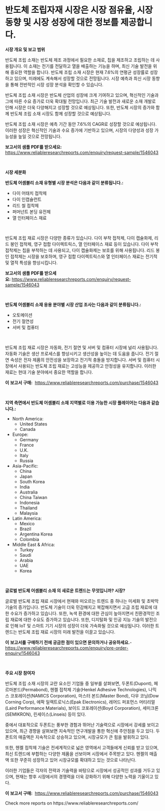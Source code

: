 <p><h1>반도체 조립자재 시장은 시장 점유율, 시장 동향 및 시장 성장에 대한 정보를 제공합니다.</h1></p><p><strong>시장 개요 및 보고 범위</strong></p>
<p><p>반도체 조립 소재는 반도체 제조 과정에서 필요한 소재로, 칩을 제조하고 조립하는 데 사용됩니다. 이 소재는 전기를 전달하고 열을 배출하는 기능을 하며, 최신 기술 발전을 위해 중요한 역할을 합니다. 반도체 조립 소재 시장은 현재 7.6%의 연평균 성장률로 성장하고 있으며, 미래에도 계속해서 성장할 것으로 전망됩니다. 시장 예측과 최신 시장 동향을 통해 전반적인 시장 성장 분석을 확인할 수 있습니다.</p><p>반도체 조립 소재 시장은 반도체 산업의 성장에 크게 기여하고 있으며, 혁신적인 기술과 그에 따른 수요 증가로 더욱 확대될 전망입니다. 최근 기술 발전과 새로운 소재 개발로 인해 시장은 더욱 다양해지고 성장할 것으로 예상됩니다. 또한, 반도체 시장의 증가와 함께 반도체 조립 소재 시장도 함께 성장할 것으로 예상됩니다.</p><p>반도체 조립 소재 시장은 예측 기간 동안 7.6%의 CAGR로 성장할 것으로 예상됩니다. 이러한 성장은 혁신적인 기술과 수요 증가에 기반하고 있으며, 시장의 다양성과 성장 가능성을 높일 것으로 전망됩니다.</p></p>
<p><strong>보고서의 샘플 PDF를 받으세요:</strong> <a href="https://www.reliableresearchreports.com/enquiry/request-sample/1546043">https://www.reliableresearchreports.com/enquiry/request-sample/1546043</a></p>
<p>&nbsp;</p>
<p><strong>시장 세분화</strong></p>
<p><strong>반도체 어셈블리 소재 유형별 시장 분석은 다음과 같이 분류됩니다.:</strong></p>
<p><ul><li>다이 어태치 접착제</li><li>다이 인캡슐런트</li><li>리드 씰 접착제</li><li>퍼머넌트 본딩 유전체</li><li>열 인터페이스 재료</li></ul></p>
<p>&nbsp;</p>
<p><p>반도체 조립 재료 시장은 다양한 종류가 있습니다. 다이 부착 접착제, 다이 캡슐화제, 리드 봉인 접착제, 영구 접합 다이렉트릭스, 열 인터페이스 재료 등이 있습니다. 다이 부착 접착제는 칩을 부착하는 데 사용되고, 다이 캡슐화제는 보호를 위해 사용됩니다. 리드 봉인 접착제는 시장을 보호하며, 영구 접합 다이렉트릭스와 열 인터페이스 재료는 전기적 및 열적 특성을 향상시킵니다.</p></p>
<p><strong>보고서의 샘플 PDF를 받으세요:</strong>&nbsp;<a href="https://www.reliableresearchreports.com/enquiry/request-sample/1546043">https://www.reliableresearchreports.com/enquiry/request-sample/1546043</a></p>
<p>&nbsp;</p>
<p><strong> 반도체 어셈블리 소재 응용 분야별 시장 산업 조사는 다음과 같이 분류됩니다.:</strong></p>
<p><ul><li>오토메이션</li><li>전기 절연성</li><li>서버 및 컴퓨터</li></ul></p>
<p>&nbsp;</p>
<p><p>반도체 조립 재료 시장은 자동화, 전기 절연 및 서버 및 컴퓨터 시장에 널리 사용됩니다. 자동화 기술은 생산 프로세스를 향상시키고 생산성을 높이는 데 도움을 줍니다. 전기 절연 속성은 전자 제품의 안전성을 보장하고 전기적 충돌을 방지합니다. 서버 및 컴퓨터 시장에서 사용되는 반도체 조립 재료는 고성능을 제공하고 안정성을 유지합니다. 이러한 재료는 현대 기술 분야에서 중요한 역할을 합니다.</p></p>
<p><strong>이 보고서 구매:</strong>&nbsp; <a href="https://www.reliableresearchreports.com/purchase/1546043">https://www.reliableresearchreports.com/purchase/1546043</a></p>
<p>&nbsp;</p>
<p><strong>지역 측면에서 반도체 어셈블리 소재 지역별로 이용 가능한 시장 플레이어는 다음과 같습니다.:</strong></p>
<p><ul>
    <li>
        North America:
        <ul>
            <li>United States</li>
            <li>Canada</li>
        </ul>
    </li>
    <li>
        Europe:
        <ul>
            <li>Germany</li>
            <li>France</li>
            <li>U.K.</li>
            <li>Italy</li>
            <li>Russia</li>
        </ul>
    </li>
    <li>
        Asia-Pacific:
        <ul>
            <li>China</li>
            <li>Japan</li>
            <li>South Korea</li>
            <li>India</li>
            <li>Australia</li>
            <li>China Taiwan</li>
            <li>Indonesia</li>
            <li>Thailand</li>
            <li>Malaysia</li>
        </ul>
    </li>
    <li>
        Latin America:
        <ul>
            <li>Mexico</li>
            <li>Brazil</li>
            <li>Argentina Korea</li>
            <li>Colombia</li>
        </ul>
    </li>
    <li>
        Middle East & Africa:
        <ul>
            <li>Turkey</li>
            <li>Saudi</li>
            <li>Arabia</li>
            <li>UAE</li>
            <li>Korea</li>
        </ul>
    </li>
    </ul></p>
<p>&nbsp;</p>
<p><strong>글로벌 반도체 어셈블리 소재 의 새로운 트렌드는 무엇입니까? 시장?</strong></p>
<p><p>글로벌 반도체 조립 재료 시장에서 현재와 떠오르는 트렌드 중 하나는 미세화 및 초박막 기술의 증가입니다. 반도체 기술이 더욱 민감해지고 복잡해지면서 고급 조립 재료에 대한 수요가 증가하고 있습니다. 또한, 녹색 환경에 대한 관심이 높아지면서 친환경적인 조립 재료에 대한 수요도 증가하고 있습니다. 또한, 디지털화 및 인공 지능 기술의 발전으로 인해 IoT 및 스마트 기기 시장의 성장이 더욱 가속화될 것으로 예상됩니다. 이러한 트렌드는 반도체 조립 재료 시장의 미래 발전을 이끌고 있습니다.</p></p>
<p><strong>이 보고서를 구매하기 전에 궁금한 점이 있으면 문의하거나 공유하세요.</strong>- <a href="https://www.reliableresearchreports.com/enquiry/pre-order-enquiry/1546043">https://www.reliableresearchreports.com/enquiry/pre-order-enquiry/1546043</a></p>
<p>&nbsp;</p>
<p><strong>주요 시장 참여자</strong></p>
<p><p>반도체 조립 소재 시장의 교란 요소인 기업들 중 일부를 살펴보면, 두폰트(Dupont), 페르마본드(Permabond), 헨켈 접착제 기술(Henkel Adhesive Technologies), 나믹스 코포레이션(NAMICS Corporation), 마스터 본드(Master Bond), 다우 코닝(Dow Corning Corp), 에팍 일렉트로닉스(Epak Electronics), 레어드 퍼포먼스 머티리얼(Laird Performance Materials), 보이드 코포레이션(Boyd Corporation), 세미크론(SEMIKRON), 린세이스(Linseis) 등이 있다.</p><p>중에서 대표적으로 두폰트는 풍부한 경험과 뛰어난 기술력으로 시장에서 강세를 보이고 있으며, 최근 경향을 살펴보면 지속적인 연구개발을 통한 혁신에 주안점을 두고 있다. 두폰트의 매출액은 지속적으로 상승하고 있으며, 시장규모가 큰 힘을 발휘하고 있다.</p><p>또한, 헨켈 접착제 기술은 전세계적으로 넓은 영역에서 고객들에게 신뢰를 받고 있으며, 최신 트렌드에 부합하는 다양한 제품을 선보이며 시장에서 주목받고 있다. 헨켈의 매출액 또한 꾸준히 성장하고 있어 시장규모를 확대하고 있는 것으로 나타난다.</p><p>이러한 기업들은 각자의 전략과 기술력을 바탕으로 시장에서 성공적인 성과를 거두고 있으며, 현재는 향후 시장에서의 경쟁력을 더욱 강화하기 위해 다양한 노력을 기울이고 있다.</p></p>
<p><strong>이 보고서 구매:</strong>&nbsp;&nbsp;<a href="https://www.reliableresearchreports.com/purchase/1546043">https://www.reliableresearchreports.com/purchase/1546043</a></p>
<p>Check more reports on https://www.reliableresearchreports.com/</p>
